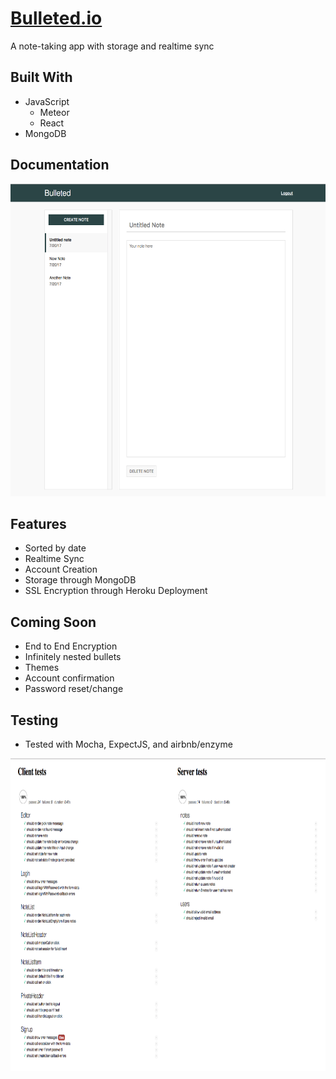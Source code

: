 # [Bulleted.io](https://bulleted.herokuapp.com/)
A note-taking app with storage and realtime sync 

## Built With
* JavaScript
  * Meteor
  * React
* MongoDB

## Documentation
<img src="/public/images/home.png" height="500px">


## Features
* Sorted by date
* Realtime Sync
* Account Creation
* Storage through MongoDB
* SSL Encryption through Heroku Deployment

## Coming Soon
* End to End Encryption
* Infinitely nested bullets
* Themes
* Account confirmation
* Password reset/change

## Testing
* Tested with Mocha, ExpectJS, and airbnb/enzyme
<img src="/public/images/test.png" height="500px">
